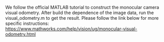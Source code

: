 We follow the official MATLAB tutorial to construct the monocular camera visual odometry.
After build the dependence of the image data, run the visual_odometry.m to get the result.
Please follow the link below for more specific instructions: https://www.mathworks.com/help/vision/ug/monocular-visual-odometry.html
